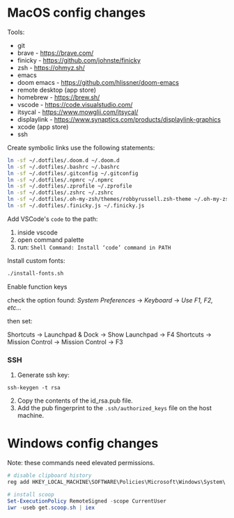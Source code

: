 # MacOS config changes

Tools:

- git
- brave - https://brave.com/
- finicky - https://github.com/johnste/finicky
- zsh - https://ohmyz.sh/
- emacs
- doom emacs - https://github.com/hlissner/doom-emacs
- remote desktop (app store)
- homebrew - https://brew.sh/
- vscode - https://code.visualstudio.com/
- itsycal - https://www.mowglii.com/itsycal/
- displaylink - https://www.synaptics.com/products/displaylink-graphics
- xcode (app store)
- ssh

Create symbolic links use the following statements:

```bash
ln -sf ~/.dotfiles/.doom.d ~/.doom.d
ln -sf ~/.dotfiles/.bashrc ~/.bashrc
ln -sf ~/.dotfiles/.gitconfig ~/.gitconfig
ln -sf ~/.dotfiles/.npmrc ~/.npmrc
ln -sf ~/.dotfiles/.zprofile ~/.zprofile
ln -sf ~/.dotfiles/.zshrc ~/.zshrc
ln -sf ~/.dotfiles/.oh-my-zsh/themes/robbyrussell.zsh-theme ~/.oh-my-zsh/themes/robbyrussell.zsh-theme
ln -sf ~/.dotfiles/.finicky.js ~/.finicky.js
```

Add VSCode's `code` to the path:

1. inside vscode
2. open command palette
3. run: `Shell Command: Install ‘code’ command in PATH`

Install custom fonts:

```bash
./install-fonts.sh
```

Enable function keys

check the option found: _System Preferences_ -> _Keyboard_ -> _Use F1, F2, etc..._

then set:

Shortcuts -> Launchpad & Dock -> Show Launchpad -> F4
Shortcuts -> Mission Control -> Mission Control -> F3

### SSH

1. Generate ssh key:

```base
ssh-keygen -t rsa
```

2. Copy the contents of the id_rsa.pub file.
3. Add the pub fingerprint to the `.ssh/authorized_keys` file on the host machine.

# Windows config changes

Note: these commands need elevated permissions.

```powershell
# disable clipboard history
reg add HKEY_LOCAL_MACHINE\SOFTWARE\Policies\Microsoft\Windows\System\ /v AllowClipboardHistory /t REG_DWORD /d 0

# install scoop
Set-ExecutionPolicy RemoteSigned -scope CurrentUser
iwr -useb get.scoop.sh | iex
```
